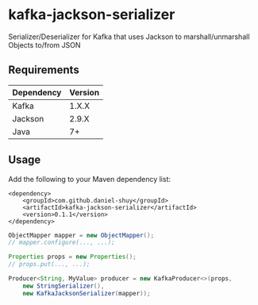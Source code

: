 # kafka-jackson-serializer
Serializer/Deserializer for Kafka that uses Jackson to marshall/unmarshall Objects to/from JSON

## Requirements
| Dependency | Version |
| ------- | ------------------ |
| Kafka | 1.X.X |
| Jackson | 2.9.X |
| Java | 7+ |

## Usage
Add the following to your Maven dependency list:
```
<dependency>
    <groupId>com.github.daniel-shuy</groupId>
    <artifactId>kafka-jackson-serializer</artifactId>
    <version>0.1.1</version>
</dependency>
```

```java
ObjectMapper mapper = new ObjectMapper();
// mapper.configure(..., ...);

Properties props = new Properties();
// props.put(..., ...);

Producer<String, MyValue> producer = new KafkaProducer<>(props,
    new StringSerializer(),
    new KafkaJacksonSerializer(mapper));
```
